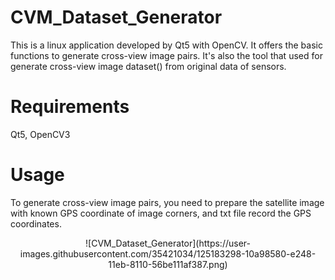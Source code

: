 # CVM_Dataset_Generator
This is a linux application developed by Qt5 with OpenCV. It offers the basic functions to generate cross-view image pairs.
It's also the tool that used for generate cross-view image dataset() from original data of sensors.

# Requirements
Qt5, OpenCV3

# Usage
To generate cross-view image pairs, you need to prepare the satellite image with known GPS coordinate of image corners, and txt file record the GPS coordinates. 

<div align=center>
  ![CVM_Dataset_Generator](https://user-images.githubusercontent.com/35421034/125183298-10a98580-e248-11eb-8110-56be111af387.png)
